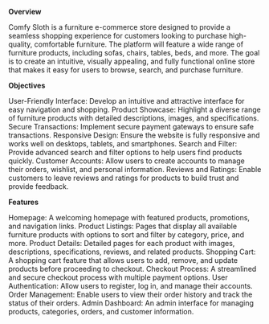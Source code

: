 **Overview**

Comfy Sloth is a furniture e-commerce store designed to provide a seamless shopping experience for customers looking to purchase high-quality, comfortable furniture. The platform will feature a wide range of furniture products, including sofas, chairs, tables, beds, and more. The goal is to create an intuitive, visually appealing, and fully functional online store that makes it easy for users to browse, search, and purchase furniture.

**Objectives**

User-Friendly Interface: Develop an intuitive and attractive interface for easy navigation and shopping.
Product Showcase: Highlight a diverse range of furniture products with detailed descriptions, images, and specifications.
Secure Transactions: Implement secure payment gateways to ensure safe transactions.
Responsive Design: Ensure the website is fully responsive and works well on desktops, tablets, and smartphones.
Search and Filter: Provide advanced search and filter options to help users find products quickly.
Customer Accounts: Allow users to create accounts to manage their orders, wishlist, and personal information.
Reviews and Ratings: Enable customers to leave reviews and ratings for products to build trust and provide feedback.

**Features**

Homepage: A welcoming homepage with featured products, promotions, and navigation links.
Product Listings: Pages that display all available furniture products with options to sort and filter by category, price, and more.
Product Details: Detailed pages for each product with images, descriptions, specifications, reviews, and related products.
Shopping Cart: A shopping cart feature that allows users to add, remove, and update products before proceeding to checkout.
Checkout Process: A streamlined and secure checkout process with multiple payment options.
User Authentication: Allow users to register, log in, and manage their accounts.
Order Management: Enable users to view their order history and track the status of their orders.
Admin Dashboard: An admin interface for managing products, categories, orders, and customer information.
